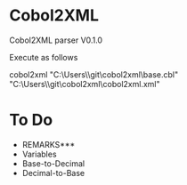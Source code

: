 # Cobol2XML
Cobol2XML parser V0.1.0

Execute as follows

cobol2xml "C:\\Users\\<your user name>\\git\\cobol2xml\\base.cbl" "C:\\Users\\<your user name>\\git\\cobol2xml\\cobol2xml.xml"
  
  
  <h1>To Do</h1>
  <ul> 
  <li>REMARKS***</li>
  <li>Variables</li>
  <li>Base-to-Decimal</li>
  <li>Decimal-to-Base</li>
  
  </ul>
